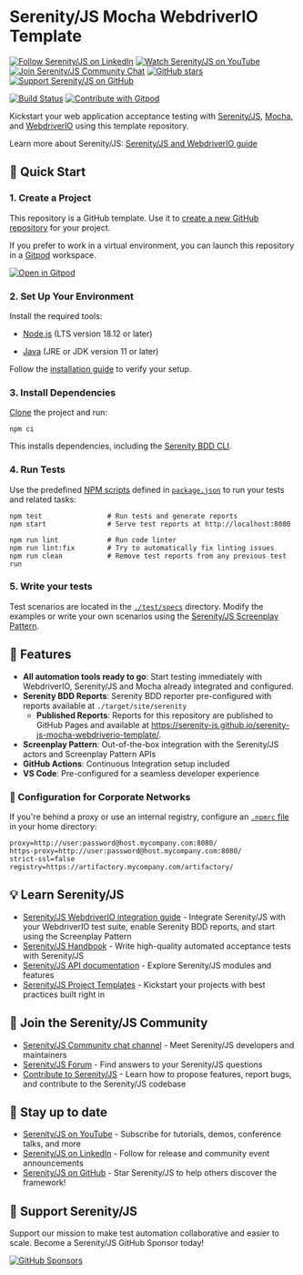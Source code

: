 # Serenity/JS Mocha WebdriverIO Template

[![Follow Serenity/JS on LinkedIn](https://img.shields.io/badge/Follow-Serenity%2FJS%20-0077B5?logo=linkedin)](https://www.linkedin.com/company/serenity-js)
[![Watch Serenity/JS on YouTube](https://img.shields.io/badge/Watch-@serenity--js-E62117?logo=youtube)](https://www.youtube.com/@serenity-js)
[![Join Serenity/JS Community Chat](https://img.shields.io/badge/Chat-Serenity%2FJS%20Community-FBD30B?logo=matrix)](https://matrix.to/#/#serenity-js:gitter.im)
[![GitHub stars](https://img.shields.io/github/stars/serenity-js/serenity-js?label=Serenity%2FJS&logo=github&style=badge)](https://github.com/serenity-js/serenity-js)
[![Support Serenity/JS on GitHub](https://img.shields.io/badge/Support-@serenity--js-703EC8?logo=github)](https://github.com/sponsors/serenity-js)

[![Build Status](https://github.com/serenity-js/serenity-js-mocha-webdriverio-template/actions/workflows/main.yml/badge.svg)](https://github.com/serenity-js/serenity-js-mocha-webdriverio-template/actions/workflows/main.yml)
[![Contribute with Gitpod](https://img.shields.io/badge/Contribute%20with-Gitpod-908a85?logo=gitpod)](https://gitpod.io/from-referrer/)


Kickstart your web application acceptance testing with [Serenity/JS](https://serenity-js.org), [Mocha](https://mochajs.org/),
and [WebdriverIO](https://webdriver.io/) using this template repository.

Learn more about Serenity/JS:
[Serenity/JS and WebdriverIO guide](https://serenity-js.org/handbook/test-runners/webdriverio/)

## 🚀 Quick Start

### 1. Create a Project

This repository is a GitHub template. Use it to [create a new GitHub repository](https://help.github.com/en/articles/creating-a-repository-from-a-template)
for your project.

If you prefer to work in a virtual environment, you can launch this repository in a [Gitpod](https://gitpod.io/from-referrer/) workspace.

[![Open in Gitpod](https://gitpod.io/button/open-in-gitpod.svg)](https://gitpod.io/from-referrer/)

### 2. Set Up Your Environment

Install the required tools:

- [Node.js](https://nodejs.org/en/) (LTS version 18.12 or later)

- [Java](https://adoptopenjdk.net/) (JRE or JDK version 11 or later)

Follow the [installation guide](https://serenity-js.org/handbook/getting-started/installation/) to verify your setup.

### 3. Install Dependencies

[Clone](https://docs.github.com/en/repositories/creating-and-managing-repositories/cloning-a-repository) the project and run:

```
npm ci
```

This installs dependencies, including the [Serenity BDD CLI](https://serenity-js.org/handbook/reporting/serenity-bdd-reporter/).

### 4. Run Tests

Use the predefined [NPM scripts](https://docs.npmjs.com/cli/v10/using-npm/scripts) defined in [`package.json`](package.json) to run your tests
and related tasks:

```
npm test                # Run tests and generate reports
npm start               # Serve test reports at http://localhost:8080

npm run lint            # Run code linter
npm run lint:fix        # Try to automatically fix linting issues
npm run clean           # Remove test reports from any previous test run
```

### 5. Write your tests

Test scenarios are located in the [`./test/specs`](/test/specs) directory.
Modify the examples or write your own scenarios using the [Serenity/JS Screenplay Pattern](https://serenity-js.org/handbook/design/screenplay-pattern/).

## 🌟 Features

- **All automation tools ready to go**: Start testing immediately with WebdriverIO, Serenity/JS and Mocha already integrated and configured.
- **Serenity BDD Reports**: Serenity BDD reporter pre-configured with reports available at `./target/site/serenity`
    - **Published Reports**: Reports for this repository are published to GitHub Pages and available at https://serenity-js.github.io/serenity-js-mocha-webdriverio-template/.
- **Screenplay Pattern**: Out-of-the-box integration with the Serenity/JS actors and Screenplay Pattern APIs
- **GitHub Actions**: Continuous Integration setup included
- **VS Code**: Pre-configured for a seamless developer experience

### 🔧 Configuration for Corporate Networks

If you're behind a proxy or use an internal registry, configure an [`.npmrc` file](https://docs.npmjs.com/cli/v6/configuring-npm/npmrc) in your home directory:

```
proxy=http://user:password@host.mycompany.com:8080/
https-proxy=http://user:password@host.mycompany.com:8080/
strict-ssl=false
registry=https://artifactory.mycompany.com/artifactory/
```

## 💡️ Learn Serenity/JS

- [Serenity/JS WebdriverIO integration guide](https://serenity-js.org/handbook/test-runners/webdriverio/) - Integrate Serenity/JS with your WebdriverIO test suite, enable Serenity BDD reports, and start using the Screenplay Pattern
- [Serenity/JS Handbook](https://serenity-js.org/handbook/) - Write high-quality automated acceptance tests with Serenity/JS
- [Serenity/JS API documentation](https://serenity-js.org/api/) - Explore Serenity/JS modules and features
- [Serenity/JS Project Templates](https://serenity-js.org/handbook/getting-started/project-templates/) - Kickstart your projects with best practices built right in

## 👋 Join the Serenity/JS Community

- [Serenity/JS Community chat channel](https://matrix.to/#/#serenity-js:gitter.im) - Meet Serenity/JS developers and maintainers
- [Serenity/JS Forum](https://github.com/orgs/serenity-js/discussions/categories/how-to) - Find answers to your Serenity/JS questions
- [Contribute to Serenity/JS](https://serenity-js.org/community/contributing/) - Learn how to propose features, report bugs, and contribute to the Serenity/JS codebase

## 📣 Stay up to date

- [Serenity/JS on YouTube](https://www.youtube.com/@serenity-js) - Subscribe for tutorials, demos, conference talks, and more
- [Serenity/JS on LinkedIn](https://www.linkedin.com/company/serenity-js) - Follow for release and community event announcements
- [Serenity/JS on GitHub](https://github.com/serenity-js/serenity-js) - Star Serenity/JS to help others discover the framework!

## 💛 Support Serenity/JS

Support our mission to make test automation collaborative and easier to scale. Become a Serenity/JS GitHub Sponsor today!

[![GitHub Sponsors](https://img.shields.io/badge/Sponsor%20@serenity%2FJS-703EC8?style=for-the-badge&logo=github&logoColor=white)](https://github.com/sponsors/serenity-js)
